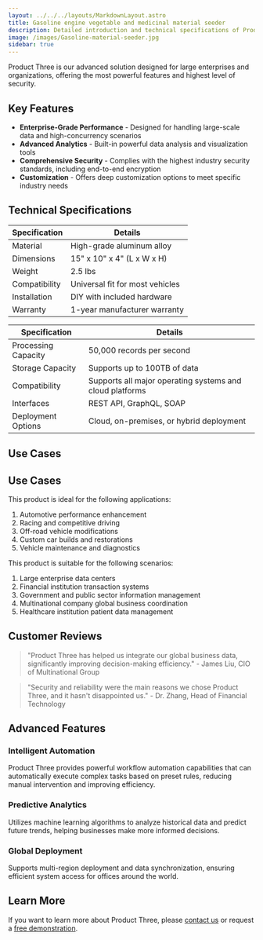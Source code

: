 ```yaml
---
layout: ../../../layouts/MarkdownLayout.astro
title: Gasoline engine vegetable and medicinal material seeder
description: Detailed introduction and technical specifications of Product Three
image: /images/Gasoline-material-seeder.jpg
sidebar: true
---
```


Product Three is our advanced solution designed for large enterprises and organizations, offering the most powerful features and highest level of security.

## Key Features

- **Enterprise-Grade Performance** - Designed for handling large-scale data and high-concurrency scenarios
- **Advanced Analytics** - Built-in powerful data analysis and visualization tools
- **Comprehensive Security** - Complies with the highest industry security standards, including end-to-end encryption
- **Customization** - Offers deep customization options to meet specific industry needs

## Technical Specifications

<div class="styled-table">

| Specification | Details |
| --- | --- |
| Material | High-grade aluminum alloy |
| Dimensions | 15" x 10" x 4" (L x W x H) |
| Weight | 2.5 lbs |
| Compatibility | Universal fit for most vehicles |
| Installation | DIY with included hardware |
| Warranty | 1-year manufacturer warranty |

</div>

| Specification | Details |
| --- | --- |
| Processing Capacity | 50,000 records per second |
| Storage Capacity | Supports up to 100TB of data |
| Compatibility | Supports all major operating systems and cloud platforms |
| Interfaces | REST API, GraphQL, SOAP |
| Deployment Options | Cloud, on-premises, or hybrid deployment |

## Use Cases

<div class="use-cases-section">
  <h2>Use Cases</h2>
  <p>This product is ideal for the following applications:</p>
  <ol>
    <li>Automotive performance enhancement</li>
    <li>Racing and competitive driving</li>
    <li>Off-road vehicle modifications</li>
    <li>Custom car builds and restorations</li>
    <li>Vehicle maintenance and diagnostics</li>
  </ol>
</div>

This product is suitable for the following scenarios:

1. Large enterprise data centers
2. Financial institution transaction systems
3. Government and public sector information management
4. Multinational company global business coordination
5. Healthcare institution patient data management

## Customer Reviews

> "Product Three has helped us integrate our global business data, significantly improving decision-making efficiency." - James Liu, CIO of Multinational Group

> "Security and reliability were the main reasons we chose Product Three, and it hasn't disappointed us." - Dr. Zhang, Head of Financial Technology

## Advanced Features

### Intelligent Automation

Product Three provides powerful workflow automation capabilities that can automatically execute complex tasks based on preset rules, reducing manual intervention and improving efficiency.

### Predictive Analytics

Utilizes machine learning algorithms to analyze historical data and predict future trends, helping businesses make more informed decisions.

### Global Deployment

Supports multi-region deployment and data synchronization, ensuring efficient system access for offices around the world.

## Learn More

If you want to learn more about Product Three, please [contact us](/en/contact) or request a [free demonstration](/en/demo).